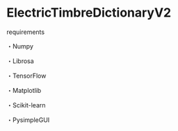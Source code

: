 # ElectricTimbreDictionaryV2

requirements

・Numpy

・Librosa

・TensorFlow

・Matplotlib

・Scikit-learn

・PysimpleGUI